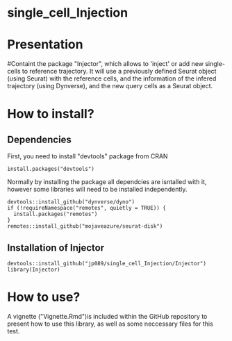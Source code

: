 # single_cell_Injection

# Presentation

#Containt the package "Injector", which allows to 'inject' or add new single-cells to reference trajectory. It will use a previously defined Seurat object (using Seurat) with the reference cells, and the information of the infered trajectory (using Dynverse), and the new query cells as a Seurat object.

# How to install?

## Dependencies 

First, you need to install "devtools" package from CRAN

```{r}
install.packages("devtools")
```

Normally by installing the package all dependcies are isntalled with it, however some libraries will need to be installed independently.

```{r}
devtools::install_github("dynverse/dyno")
if (!requireNamespace("remotes", quietly = TRUE)) {
  install.packages("remotes")
}
remotes::install_github("mojaveazure/seurat-disk")
```

## Installation of Injector 

```{r}
devtools::install_github("jp089/single_cell_Injection/Injector")
library(Injector)
```

# How to use?

A vignette ("Vignette.Rmd")is included within the GitHub repository to present how to use this library, as well as some neccessary files for this test. 
